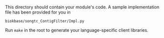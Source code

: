 This directory should contain your module's code.
A sample implementation file has been provided for you in

```biokbase/songtc_ContigFilter/Impl.py```

Run `make` in the root to generate your language-specific client libraries.
